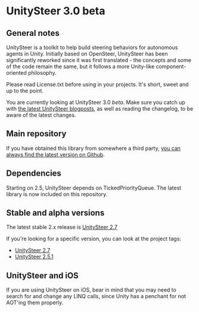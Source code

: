 # UnitySteer 3.0 beta


## General notes

UnitySteer is a toolkit to help build steering behaviors for autonomous agents in Unity.  Initially based on OpenSteer, UnitySteer has been significantly reworked since it was first translated - the concepts and some of the code remain the same, but it follows a more Unity-like component-oriented philosophy. 

Please read License.txt before using in your projects.  It's short, sweet and up to the point.

You are currently looking at UnitySteer 3.0 *beta*. Make sure you catch up with [the latest UnitySteer blogposts](http://arges-systems.com/blog/category/unitysteer/), as well as reading the changelog, to be aware of the latest changes.


## Main repository

If you have obtained this library from somewhere a third party, [you can always find the latest version on Github](https://github.com/ricardojmendez/UnitySteer).


## Dependencies

Starting on 2.5, UnitySteer depends on TickedPriorityQueue. The latest library is now included on this repository.


## Stable and alpha versions

The latest stable 2.x release is [UnitySteer 2.7](https://github.com/ricardojmendez/UnitySteer/tree/v2.7)

If you're looking for a specific version, you can look at the project tags:

* [UnitySteer 2.7](https://github.com/ricardojmendez/UnitySteer/tree/v2.7)
* [UnitySteer 2.5.1](https://github.com/ricardojmendez/UnitySteer/tree/v2.5.1)


## UnitySteer and iOS

If you are using UnitySteer on iOS, bear in mind that you may need to search for and change any LINQ calls, since Unity has a penchant for not AOT'ing them properly.
